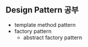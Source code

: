 ## Design Pattern 공부
* template method pattern
* factory pattern
    * abstract factory pattern
    